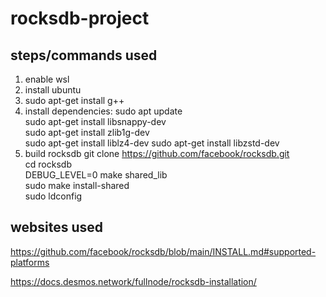 # rocksdb-project

## steps/commands used
  1. enable wsl
  2. install ubuntu
  3. sudo apt-get install g++
  4. install dependencies:
       sudo apt update  
       sudo apt-get install libsnappy-dev  
       sudo apt-get install zlib1g-dev  
       sudo apt-get install liblz4-dev 
       sudo apt-get install libzstd-dev  
5. build rocksdb
     git clone https://github.com/facebook/rocksdb.git  
     cd rocksdb  
     DEBUG_LEVEL=0 make shared_lib  
     sudo make install-shared  
     sudo ldconfig  

## websites used 

https://github.com/facebook/rocksdb/blob/main/INSTALL.md#supported-platforms

https://docs.desmos.network/fullnode/rocksdb-installation/
